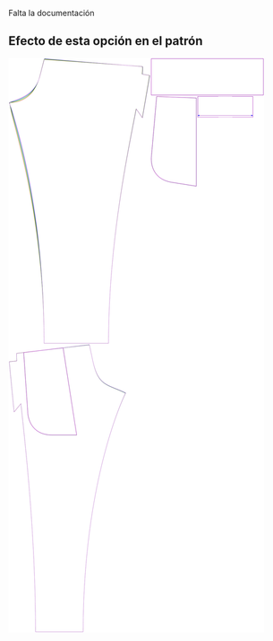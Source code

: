 ---
---

<Fixme>

Falta la documentación

</Fixme>

## Efecto de esta opción en el patrón
![Esta imagen muestra el efecto de esta opción superponiendo varias variantes que tienen un valor diferente para esta opción](paco_crossseamcurveangle_sample.svg "Efecto de esta opción en el patrón")